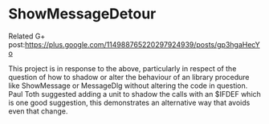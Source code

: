 # ShowMessageDetour

Related G+ post:https://plus.google.com/114988765220297924939/posts/gp3hgaHecYo

This project is in response to the above, particularly in respect of the
question of how to shadow or alter the behaviour of an library procedure
like ShowMessage or MessageDlg without altering the code in question. Paul Toth
suggested adding a unit to shadow the calls with an $IFDEF which is one good
suggestion, this demonstrates an alternative way that avoids even that change.

